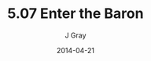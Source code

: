 ---
title: '5.07 Enter the Baron'
alt: 'Mysteries of the Arcana'
date: '2014-04-21'
author: 'J Gray'
artist: 'Keira'
chapter: '5 Inn Trouble'
filler: false
---